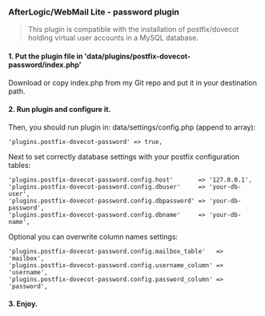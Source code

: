 ### AfterLogic/WebMail Lite - password plugin
> This plugin is compatible with the installation of postfix/dovecot holding virtual user accounts in a MySQL database.

#### 1. Put the plugin file in 'data/plugins/postfix-dovecot-password/index.php'
Download or copy index.php from my Git repo and put it in your destination path.

#### 2. Run plugin and configure it.
Then, you should run plugin in: data/settings/config.php (append to array):
```
'plugins.postfix-dovecot-password' => true,
```

Next to set correctly database settings with your postfix configuration tables:
```
'plugins.postfix-dovecot-password.config.host'       => '127.0.0.1',
'plugins.postfix-dovecot-password.config.dbuser'     => 'your-db-user',
'plugins.postfix-dovecot-password.config.dbpassword' => 'your-db-password',
'plugins.postfix-dovecot-password.config.dbname'     => 'your-db-name',
```
Optional you can overwrite column names settings:
```
'plugins.postfix-dovecot-password.config.mailbox_table'   => 'mailbox',
'plugins.postfix-dovecot-password.config.username_column' => 'username',
'plugins.postfix-dovecot-password.config.password_column' => 'password',
```

#### 3. Enjoy.

